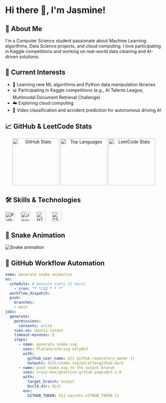# Hi there 👋, I'm Jasmine!

## 🚀 About Me
I'm a Computer Science student passionate about Machine Learning algorithms, Data Science projects, and cloud computing. I love participating in Kaggle competitions and working on real-world data cleaning and AI-driven solutions. 

## 🔭 Current Interests
- 🌟 Learning new ML algorithms and Python data manipulation libraries
- 📊 Participating in Kaggle competitions (e.g., AI Talents League, Multimodal Document Retrieval Challenge)
- ☁️ Exploring cloud computing
- 🤖 Video classification and accident prediction for autonomous driving AI

## 📈 GitHub & LeetCode Stats
<div align="center">
  <img src="https://github-readme-stats.vercel.app/api?username=Jasmine25005&hide_title=false&hide_rank=false&show_icons=true&include_all_commits=true&count_private=true&disable_animations=false&theme=dracula&locale=en&hide_border=false" height="150" alt="GitHub Stats" />
  <img src="https://github-readme-stats.vercel.app/api/top-langs?username=Jasmine25005&locale=en&hide_title=false&layout=compact&card_width=320&langs_count=5&theme=dracula&hide_border=false" height="150" alt="Top Languages" />
  <img src="https://leetcard.jacoblin.cool/Jasmine25005?theme=dark&ext=heatmap" height="150" alt="LeetCode Stats" />
</div>

## 🛠 Skills & Technologies
<div align="left">
  <img src="https://cdn.jsdelivr.net/gh/devicons/devicon/icons/python/python-original.svg" height="30" alt="Python" />
  <img width="12" />
  <img src="https://cdn.jsdelivr.net/gh/devicons/devicon/icons/java/java-original.svg" height="30" alt="Java" />
  <img width="12" />
  <img src="https://cdn.jsdelivr.net/gh/devicons/devicon/icons/html5/html5-original.svg" height="30" alt="HTML5" />
  <img width="12" />
  <img src="https://cdn.jsdelivr.net/gh/devicons/devicon/icons/css3/css3-original.svg" height="30" alt="CSS3" />
</div>

## 🐍 Snake Animation
![Snake animation](https://github.com/Jasmine25005/Jasmine25005/blob/output/snake.svg)

## 📅 GitHub Workflow Automation
```yaml
name: Generate snake animation
on:
  schedule: # execute every 12 hours
    - cron: "* */12 * * *"
  workflow_dispatch:
  push:
    branches:
    - main
jobs:
  generate:
    permissions:
      contents: write
    runs-on: ubuntu-latest
    timeout-minutes: 5
    steps:
      - name: generate snake.svg
        uses: Platane/snk/svg-only@v3
        with:
          github_user_name: ${{ github.repository_owner }}
          outputs: dist/snake.svg?palette=github-dark
      - name: push snake.svg to the output branch
        uses: crazy-max/ghaction-github-pages@v3.1.0
        with:
          target_branch: output
          build_dir: dist
        env:
          GITHUB_TOKEN: ${{ secrets.GITHUB_TOKEN }}
